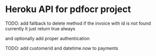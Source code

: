 # Heroku API for pdfocr project

TODO: add fallback to delete method if the invoice with id is not found currently it just return true always

and optionally add proper authentication

TODO: add customerid and datetime.now to payments
